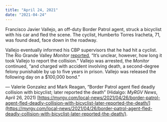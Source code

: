 ```yaml
---
title: "April 24, 2021"
date: "2021-04-24"
---
```


Francisco Javier Vallejo, an off-duty Border Patrol agent, struck a bicyclist with his car and fled the scene. The cyclist, Humberto Torres Iracheta, 71, was found dead, face down in the roadway.

Vallejo eventually informed his CBP supervisors that he had hit a cyclist. The Rio Grande Valley _Monitor_ [reported](https://myrgv.com/local-news/2021/04/26/border-patrol-agent-fled-deadly-collision-with-bicyclist-later-reported-the-death/), “It’s unclear, however, how long it took Vallejo to report the collision.” Vallejo was arrested, the _Monitor_ continued, “and charged with accident involving death, a second-degree felony punishable by up to five years in prison. Vallejo was released the following day on a $100,000 bond.”

— Valerie Gonzalez and Mark Reagan, “Border Patrol agent fled deadly collision with bicyclist; later reported the death” (Hidalgo: _MyRGV News_, April 26, 2021) [https://myrgv.com/local-news/2021/04/26/border-patrol-agent-fled-deadly-collision-with-bicyclist-later-reported-the-death/](https://myrgv.com/local-news/2021/04/26/border-patrol-agent-fled-deadly-collision-with-bicyclist-later-reported-the-death/).
